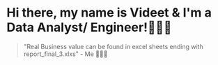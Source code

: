 
# Hi there, my name is Videet & I'm a Data Analyst/ Engineer!🧑🏻‍💻 
> "Real Business value can be found in excel sheets ending with report_final_3.xlxs" - Me 🤷🏻‍♂️
> 
<!--
**VideetM/videetm** is a ✨ _special_ ✨ repository because its `README.md` (this file) appears on your GitHub profile.

## 🧑🏻‍💻 What I Do to buy expensive Mechanical Keyboards ⌨️ 💰
* Data Analyst working on developing reports on using SQL by gathering requirements, collecting Data, and transforming data using DBT.
* Jumping into Data Engineer's shoes doing some ETL and automation stuff when needed.





<!-- [![Videet's GitHub stats](https://github-readme-stats.vercel.app/api?username=videetm)](https://github.com/anuraghazra/github-readme-stats) -->

